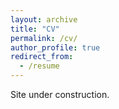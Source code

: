 ```yaml
---
layout: archive
title: "CV"
permalink: /cv/
author_profile: true
redirect_from:
  - /resume
---
```

Site under construction.
